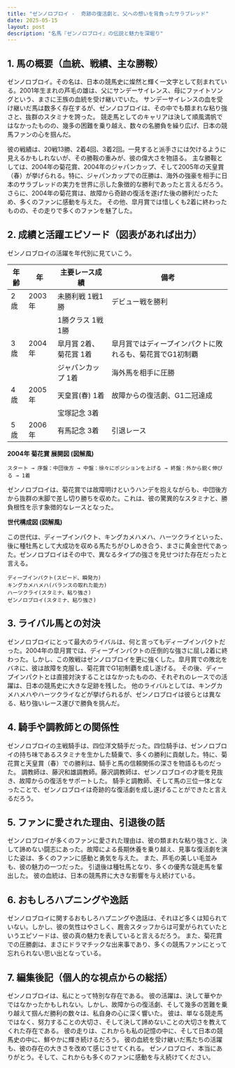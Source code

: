 ```yaml
---
title: "ゼンノロブロイ -  奇跡の復活劇と、父への想いを背負ったサラブレッド"
date: 2025-05-15
layout: post
description: "名馬『ゼンノロブロイ』の伝説と魅力を深堀り"
---
```


## 1. 馬の概要（血統、戦績、主な勝鞍）

ゼンノロブロイ。その名は、日本の競馬史に燦然と輝く一文字として刻まれている。2001年生まれの芦毛の雄は、父にサンデーサイレンス、母にファイトソングという、まさに王族の血統を受け継いでいた。  サンデーサイレンスの血を受け継いだ馬は数多く存在するが、ゼンノロブロイは、その中でも類まれな粘り強さと、抜群のスタミナを誇った。  競走馬としてのキャリアは決して順風満帆ではなかったものの、幾多の困難を乗り越え、数々の名勝負を繰り広げ、日本の競馬ファンの心を掴んだ。

彼の戦績は、20戦13勝、2着4回、3着2回。一見すると派手さには欠けるように見えるかもしれないが、その勝鞍の重みが、彼の偉大さを物語る。  主な勝鞍としては、2004年の菊花賞、2004年のジャパンカップ、そして2005年の天皇賞（春）が挙げられる。特に、ジャパンカップでの圧勝は、海外の強豪を相手に日本のサラブレッドの実力を世界に示した象徴的な勝利であったと言えるだろう。  さらに、2004年の菊花賞は、故障から奇跡の復活を遂げた後の勝利だったため、多くのファンに感動を与えた。  その他、皐月賞では惜しくも2着に終わったものの、その走りで多くのファンを魅了した。


## 2. 成績と活躍エピソード（図表があれば出力）

ゼンノロブロイの活躍を年代別に見ていこう。

| 年齢 | 年 | 主要レース成績 | 備考 |
|---|---|---|---|
| 2歳 | 2003年 | 未勝利戦 1戦1勝 | デビュー戦を勝利 |
|  |  | 1勝クラス 1戦1勝 |  |
| 3歳 | 2004年 | 皐月賞 2着、菊花賞 1着 | 皐月賞ではディープインパクトに敗れるも、菊花賞でG1初制覇 |
|  |  | ジャパンカップ 1着 | 海外馬を相手に圧勝 |
| 4歳 | 2005年 | 天皇賞(春) 1着 | 故障からの復活劇、G1二冠達成 |
|  |  | 宝塚記念 3着 |  |
| 5歳 | 2006年 | 有馬記念 3着 |  引退レース |


**2004年 菊花賞 展開図 (図解風)**

```
スタート → 序盤：中団後方 → 中盤：徐々にポジションを上げる → 終盤：外から鋭く伸びる → 1着
```

ゼンノロブロイは、菊花賞では故障明けというハンデを抱えながらも、中団後方から抜群の末脚で差し切り勝ちを収めた。これは、彼の驚異的なスタミナと、勝負根性を示す象徴的なレースとなった。


**世代構成図 (図解風)**

この世代は、ディープインパクト、キングカメハメハ、ハーツクライといった、後に種牡馬として大成功を収める馬たちがひしめき合う、まさに黄金世代であった。ゼンノロブロイはその中で、異なるタイプの強さを見せつけた存在だったと言える。

```
ディープインパクト(スピード、瞬発力)
キングカメハメハ(バランスの取れた能力)
ハーツクライ(スタミナ、粘り強さ)
ゼンノロブロイ(スタミナ、粘り強さ)
```


## 3. ライバル馬との対決

ゼンノロブロイにとって最大のライバルは、何と言ってもディープインパクトだった。2004年の皐月賞では、ディープインパクトの圧倒的な強さに屈し2着に終わった。しかし、この敗戦はゼンノロブロイを更に強くした。皐月賞での敗北をバネに、彼は故障を克服し、菊花賞でG1初制覇を成し遂げる。  その後、ディープインパクトとは直接対決することはなかったものの、それぞれのレースでの活躍は、日本の競馬史に大きな足跡を残した。  他のライバルとしては、キングカメハメハやハーツクライなどが挙げられるが、ゼンノロブロイは彼らとは異なる、粘り強いレース運びで勝負を挑んだ。


## 4. 騎手や調教師との関係性

ゼンノロブロイの主戦騎手は、四位洋文騎手だった。四位騎手は、ゼンノロブロイの持ち味であるスタミナを生かした騎乗で、多くの勝利に貢献した。特に、菊花賞と天皇賞（春）での勝利は、騎手と馬の信頼関係の深さを物語るものだった。  調教師は、藤沢和雄調教師。藤沢調教師は、ゼンノロブロイの才能を見抜き、故障からの復活をサポートした。  騎手と調教師、そして馬の三位一体となったことで、ゼンノロブロイは奇跡的な復活劇を成し遂げることができたと言えるだろう。


## 5. ファンに愛された理由、引退後の話

ゼンノロブロイが多くのファンに愛された理由は、彼の類まれな粘り強さと、決して諦めない闘志にあった。故障による長期休養を乗り越え、見事な復活劇を演じた姿は、多くのファンに感動と勇気を与えた。  また、芦毛の美しい毛並みも、彼の魅力の一つだった。  引退後は種牡馬となり、多くの優秀な競走馬を輩出した。  彼の血統は、日本の競馬界に大きな影響を与え続けている。


## 6. おもしろハプニングや逸話

ゼンノロブロイに関するおもしろハプニングや逸話は、それほど多くは知られていない。しかし、彼の気性はやさしく、厩舎スタッフからは可愛がられていたというエピソードは、彼の真の魅力を表していると言えるだろう。  また、菊花賞での圧勝劇は、まさにドラマチックな出来事であり、多くの競馬ファンにとって忘れられない思い出となっている。


## 7. 編集後記（個人的な視点からの総括）

ゼンノロブロイは、私にとって特別な存在である。  彼の活躍は、決して華やかではなかったかもしれない。しかし、故障からの復活劇、そして幾多の苦難を乗り越えて掴んだ勝利の数々は、私自身の心に深く響いた。  彼は、単なる競走馬ではなく、努力することの大切さ、そして決して諦めないことの大切さを教えてくれた存在である。  彼の走りは、これからも私の記憶の中に、そして日本の競馬史の中に、鮮やかに輝き続けるだろう。  彼の血統を受け継いだ馬たちの活躍も、彼の存在の大きさを改めて感じさせてくれる。  ゼンノロブロイ、本当にありがとう。そして、これからも多くのファンに感動を与え続けてください。
